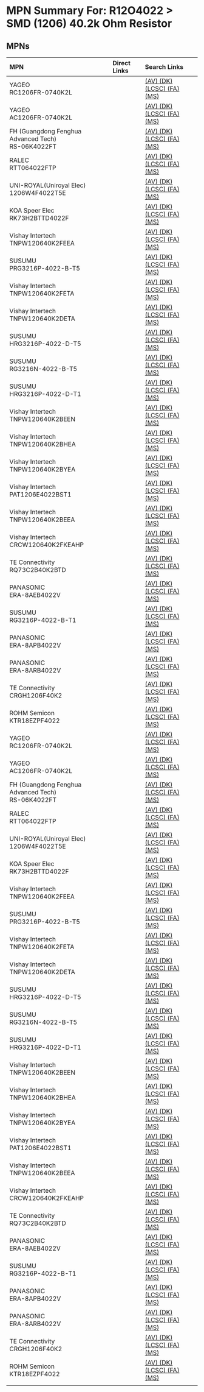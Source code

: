 



# MPN Summary For: R12O4022 > SMD (1206) 40.2k Ohm Resistor

## MPNs
  

|MPN|Direct Links|Search Links|
| :--- | :--- | :--- |
|YAGEO<br>RC1206FR-0740K2L||[(AV) ](https://www.avnet.com/shop/us/search/RC1206FR-0740K2L)[(DK) ](https://www.digikey.co.uk/en/products/result?s=RC1206FR-0740K2L)[(LCSC) ](https://www.lcsc.com/search?q=RC1206FR-0740K2L)[(FA) ](https://uk.farnell.com/search?st=RC1206FR-0740K2L)[(MS) ](https://www.mouser.com/c/?q=RC1206FR-0740K2L)|
|YAGEO<br>AC1206FR-0740K2L||[(AV) ](https://www.avnet.com/shop/us/search/AC1206FR-0740K2L)[(DK) ](https://www.digikey.co.uk/en/products/result?s=AC1206FR-0740K2L)[(LCSC) ](https://www.lcsc.com/search?q=AC1206FR-0740K2L)[(FA) ](https://uk.farnell.com/search?st=AC1206FR-0740K2L)[(MS) ](https://www.mouser.com/c/?q=AC1206FR-0740K2L)|
|FH (Guangdong Fenghua Advanced Tech)<br>RS-06K4022FT||[(AV) ](https://www.avnet.com/shop/us/search/RS-06K4022FT)[(DK) ](https://www.digikey.co.uk/en/products/result?s=RS-06K4022FT)[(LCSC) ](https://www.lcsc.com/search?q=RS-06K4022FT)[(FA) ](https://uk.farnell.com/search?st=RS-06K4022FT)[(MS) ](https://www.mouser.com/c/?q=RS-06K4022FT)|
|RALEC<br>RTT064022FTP||[(AV) ](https://www.avnet.com/shop/us/search/RTT064022FTP)[(DK) ](https://www.digikey.co.uk/en/products/result?s=RTT064022FTP)[(LCSC) ](https://www.lcsc.com/search?q=RTT064022FTP)[(FA) ](https://uk.farnell.com/search?st=RTT064022FTP)[(MS) ](https://www.mouser.com/c/?q=RTT064022FTP)|
|UNI-ROYAL(Uniroyal Elec)<br>1206W4F4022T5E||[(AV) ](https://www.avnet.com/shop/us/search/1206W4F4022T5E)[(DK) ](https://www.digikey.co.uk/en/products/result?s=1206W4F4022T5E)[(LCSC) ](https://www.lcsc.com/search?q=1206W4F4022T5E)[(FA) ](https://uk.farnell.com/search?st=1206W4F4022T5E)[(MS) ](https://www.mouser.com/c/?q=1206W4F4022T5E)|
|KOA Speer Elec<br>RK73H2BTTD4022F||[(AV) ](https://www.avnet.com/shop/us/search/RK73H2BTTD4022F)[(DK) ](https://www.digikey.co.uk/en/products/result?s=RK73H2BTTD4022F)[(LCSC) ](https://www.lcsc.com/search?q=RK73H2BTTD4022F)[(FA) ](https://uk.farnell.com/search?st=RK73H2BTTD4022F)[(MS) ](https://www.mouser.com/c/?q=RK73H2BTTD4022F)|
|Vishay Intertech<br>TNPW120640K2FEEA||[(AV) ](https://www.avnet.com/shop/us/search/TNPW120640K2FEEA)[(DK) ](https://www.digikey.co.uk/en/products/result?s=TNPW120640K2FEEA)[(LCSC) ](https://www.lcsc.com/search?q=TNPW120640K2FEEA)[(FA) ](https://uk.farnell.com/search?st=TNPW120640K2FEEA)[(MS) ](https://www.mouser.com/c/?q=TNPW120640K2FEEA)|
|SUSUMU<br>PRG3216P-4022-B-T5||[(AV) ](https://www.avnet.com/shop/us/search/PRG3216P-4022-B-T5)[(DK) ](https://www.digikey.co.uk/en/products/result?s=PRG3216P-4022-B-T5)[(LCSC) ](https://www.lcsc.com/search?q=PRG3216P-4022-B-T5)[(FA) ](https://uk.farnell.com/search?st=PRG3216P-4022-B-T5)[(MS) ](https://www.mouser.com/c/?q=PRG3216P-4022-B-T5)|
|Vishay Intertech<br>TNPW120640K2FETA||[(AV) ](https://www.avnet.com/shop/us/search/TNPW120640K2FETA)[(DK) ](https://www.digikey.co.uk/en/products/result?s=TNPW120640K2FETA)[(LCSC) ](https://www.lcsc.com/search?q=TNPW120640K2FETA)[(FA) ](https://uk.farnell.com/search?st=TNPW120640K2FETA)[(MS) ](https://www.mouser.com/c/?q=TNPW120640K2FETA)|
|Vishay Intertech<br>TNPW120640K2DETA||[(AV) ](https://www.avnet.com/shop/us/search/TNPW120640K2DETA)[(DK) ](https://www.digikey.co.uk/en/products/result?s=TNPW120640K2DETA)[(LCSC) ](https://www.lcsc.com/search?q=TNPW120640K2DETA)[(FA) ](https://uk.farnell.com/search?st=TNPW120640K2DETA)[(MS) ](https://www.mouser.com/c/?q=TNPW120640K2DETA)|
|SUSUMU<br>HRG3216P-4022-D-T5||[(AV) ](https://www.avnet.com/shop/us/search/HRG3216P-4022-D-T5)[(DK) ](https://www.digikey.co.uk/en/products/result?s=HRG3216P-4022-D-T5)[(LCSC) ](https://www.lcsc.com/search?q=HRG3216P-4022-D-T5)[(FA) ](https://uk.farnell.com/search?st=HRG3216P-4022-D-T5)[(MS) ](https://www.mouser.com/c/?q=HRG3216P-4022-D-T5)|
|SUSUMU<br>RG3216N-4022-B-T5||[(AV) ](https://www.avnet.com/shop/us/search/RG3216N-4022-B-T5)[(DK) ](https://www.digikey.co.uk/en/products/result?s=RG3216N-4022-B-T5)[(LCSC) ](https://www.lcsc.com/search?q=RG3216N-4022-B-T5)[(FA) ](https://uk.farnell.com/search?st=RG3216N-4022-B-T5)[(MS) ](https://www.mouser.com/c/?q=RG3216N-4022-B-T5)|
|SUSUMU<br>HRG3216P-4022-D-T1||[(AV) ](https://www.avnet.com/shop/us/search/HRG3216P-4022-D-T1)[(DK) ](https://www.digikey.co.uk/en/products/result?s=HRG3216P-4022-D-T1)[(LCSC) ](https://www.lcsc.com/search?q=HRG3216P-4022-D-T1)[(FA) ](https://uk.farnell.com/search?st=HRG3216P-4022-D-T1)[(MS) ](https://www.mouser.com/c/?q=HRG3216P-4022-D-T1)|
|Vishay Intertech<br>TNPW120640K2BEEN||[(AV) ](https://www.avnet.com/shop/us/search/TNPW120640K2BEEN)[(DK) ](https://www.digikey.co.uk/en/products/result?s=TNPW120640K2BEEN)[(LCSC) ](https://www.lcsc.com/search?q=TNPW120640K2BEEN)[(FA) ](https://uk.farnell.com/search?st=TNPW120640K2BEEN)[(MS) ](https://www.mouser.com/c/?q=TNPW120640K2BEEN)|
|Vishay Intertech<br>TNPW120640K2BHEA||[(AV) ](https://www.avnet.com/shop/us/search/TNPW120640K2BHEA)[(DK) ](https://www.digikey.co.uk/en/products/result?s=TNPW120640K2BHEA)[(LCSC) ](https://www.lcsc.com/search?q=TNPW120640K2BHEA)[(FA) ](https://uk.farnell.com/search?st=TNPW120640K2BHEA)[(MS) ](https://www.mouser.com/c/?q=TNPW120640K2BHEA)|
|Vishay Intertech<br>TNPW120640K2BYEA||[(AV) ](https://www.avnet.com/shop/us/search/TNPW120640K2BYEA)[(DK) ](https://www.digikey.co.uk/en/products/result?s=TNPW120640K2BYEA)[(LCSC) ](https://www.lcsc.com/search?q=TNPW120640K2BYEA)[(FA) ](https://uk.farnell.com/search?st=TNPW120640K2BYEA)[(MS) ](https://www.mouser.com/c/?q=TNPW120640K2BYEA)|
|Vishay Intertech<br>PAT1206E4022BST1||[(AV) ](https://www.avnet.com/shop/us/search/PAT1206E4022BST1)[(DK) ](https://www.digikey.co.uk/en/products/result?s=PAT1206E4022BST1)[(LCSC) ](https://www.lcsc.com/search?q=PAT1206E4022BST1)[(FA) ](https://uk.farnell.com/search?st=PAT1206E4022BST1)[(MS) ](https://www.mouser.com/c/?q=PAT1206E4022BST1)|
|Vishay Intertech<br>TNPW120640K2BEEA||[(AV) ](https://www.avnet.com/shop/us/search/TNPW120640K2BEEA)[(DK) ](https://www.digikey.co.uk/en/products/result?s=TNPW120640K2BEEA)[(LCSC) ](https://www.lcsc.com/search?q=TNPW120640K2BEEA)[(FA) ](https://uk.farnell.com/search?st=TNPW120640K2BEEA)[(MS) ](https://www.mouser.com/c/?q=TNPW120640K2BEEA)|
|Vishay Intertech<br>CRCW120640K2FKEAHP||[(AV) ](https://www.avnet.com/shop/us/search/CRCW120640K2FKEAHP)[(DK) ](https://www.digikey.co.uk/en/products/result?s=CRCW120640K2FKEAHP)[(LCSC) ](https://www.lcsc.com/search?q=CRCW120640K2FKEAHP)[(FA) ](https://uk.farnell.com/search?st=CRCW120640K2FKEAHP)[(MS) ](https://www.mouser.com/c/?q=CRCW120640K2FKEAHP)|
|TE Connectivity<br>RQ73C2B40K2BTD||[(AV) ](https://www.avnet.com/shop/us/search/RQ73C2B40K2BTD)[(DK) ](https://www.digikey.co.uk/en/products/result?s=RQ73C2B40K2BTD)[(LCSC) ](https://www.lcsc.com/search?q=RQ73C2B40K2BTD)[(FA) ](https://uk.farnell.com/search?st=RQ73C2B40K2BTD)[(MS) ](https://www.mouser.com/c/?q=RQ73C2B40K2BTD)|
|PANASONIC<br>ERA-8AEB4022V||[(AV) ](https://www.avnet.com/shop/us/search/ERA-8AEB4022V)[(DK) ](https://www.digikey.co.uk/en/products/result?s=ERA-8AEB4022V)[(LCSC) ](https://www.lcsc.com/search?q=ERA-8AEB4022V)[(FA) ](https://uk.farnell.com/search?st=ERA-8AEB4022V)[(MS) ](https://www.mouser.com/c/?q=ERA-8AEB4022V)|
|SUSUMU<br>RG3216P-4022-B-T1||[(AV) ](https://www.avnet.com/shop/us/search/RG3216P-4022-B-T1)[(DK) ](https://www.digikey.co.uk/en/products/result?s=RG3216P-4022-B-T1)[(LCSC) ](https://www.lcsc.com/search?q=RG3216P-4022-B-T1)[(FA) ](https://uk.farnell.com/search?st=RG3216P-4022-B-T1)[(MS) ](https://www.mouser.com/c/?q=RG3216P-4022-B-T1)|
|PANASONIC<br>ERA-8APB4022V||[(AV) ](https://www.avnet.com/shop/us/search/ERA-8APB4022V)[(DK) ](https://www.digikey.co.uk/en/products/result?s=ERA-8APB4022V)[(LCSC) ](https://www.lcsc.com/search?q=ERA-8APB4022V)[(FA) ](https://uk.farnell.com/search?st=ERA-8APB4022V)[(MS) ](https://www.mouser.com/c/?q=ERA-8APB4022V)|
|PANASONIC<br>ERA-8ARB4022V||[(AV) ](https://www.avnet.com/shop/us/search/ERA-8ARB4022V)[(DK) ](https://www.digikey.co.uk/en/products/result?s=ERA-8ARB4022V)[(LCSC) ](https://www.lcsc.com/search?q=ERA-8ARB4022V)[(FA) ](https://uk.farnell.com/search?st=ERA-8ARB4022V)[(MS) ](https://www.mouser.com/c/?q=ERA-8ARB4022V)|
|TE Connectivity<br>CRGH1206F40K2||[(AV) ](https://www.avnet.com/shop/us/search/CRGH1206F40K2)[(DK) ](https://www.digikey.co.uk/en/products/result?s=CRGH1206F40K2)[(LCSC) ](https://www.lcsc.com/search?q=CRGH1206F40K2)[(FA) ](https://uk.farnell.com/search?st=CRGH1206F40K2)[(MS) ](https://www.mouser.com/c/?q=CRGH1206F40K2)|
|ROHM Semicon<br>KTR18EZPF4022||[(AV) ](https://www.avnet.com/shop/us/search/KTR18EZPF4022)[(DK) ](https://www.digikey.co.uk/en/products/result?s=KTR18EZPF4022)[(LCSC) ](https://www.lcsc.com/search?q=KTR18EZPF4022)[(FA) ](https://uk.farnell.com/search?st=KTR18EZPF4022)[(MS) ](https://www.mouser.com/c/?q=KTR18EZPF4022)|
|YAGEO<br>RC1206FR-0740K2L||[(AV) ](https://www.avnet.com/shop/us/search/RC1206FR-0740K2L)[(DK) ](https://www.digikey.co.uk/en/products/result?s=RC1206FR-0740K2L)[(LCSC) ](https://www.lcsc.com/search?q=RC1206FR-0740K2L)[(FA) ](https://uk.farnell.com/search?st=RC1206FR-0740K2L)[(MS) ](https://www.mouser.com/c/?q=RC1206FR-0740K2L)|
|YAGEO<br>AC1206FR-0740K2L||[(AV) ](https://www.avnet.com/shop/us/search/AC1206FR-0740K2L)[(DK) ](https://www.digikey.co.uk/en/products/result?s=AC1206FR-0740K2L)[(LCSC) ](https://www.lcsc.com/search?q=AC1206FR-0740K2L)[(FA) ](https://uk.farnell.com/search?st=AC1206FR-0740K2L)[(MS) ](https://www.mouser.com/c/?q=AC1206FR-0740K2L)|
|FH (Guangdong Fenghua Advanced Tech)<br>RS-06K4022FT||[(AV) ](https://www.avnet.com/shop/us/search/RS-06K4022FT)[(DK) ](https://www.digikey.co.uk/en/products/result?s=RS-06K4022FT)[(LCSC) ](https://www.lcsc.com/search?q=RS-06K4022FT)[(FA) ](https://uk.farnell.com/search?st=RS-06K4022FT)[(MS) ](https://www.mouser.com/c/?q=RS-06K4022FT)|
|RALEC<br>RTT064022FTP||[(AV) ](https://www.avnet.com/shop/us/search/RTT064022FTP)[(DK) ](https://www.digikey.co.uk/en/products/result?s=RTT064022FTP)[(LCSC) ](https://www.lcsc.com/search?q=RTT064022FTP)[(FA) ](https://uk.farnell.com/search?st=RTT064022FTP)[(MS) ](https://www.mouser.com/c/?q=RTT064022FTP)|
|UNI-ROYAL(Uniroyal Elec)<br>1206W4F4022T5E||[(AV) ](https://www.avnet.com/shop/us/search/1206W4F4022T5E)[(DK) ](https://www.digikey.co.uk/en/products/result?s=1206W4F4022T5E)[(LCSC) ](https://www.lcsc.com/search?q=1206W4F4022T5E)[(FA) ](https://uk.farnell.com/search?st=1206W4F4022T5E)[(MS) ](https://www.mouser.com/c/?q=1206W4F4022T5E)|
|KOA Speer Elec<br>RK73H2BTTD4022F||[(AV) ](https://www.avnet.com/shop/us/search/RK73H2BTTD4022F)[(DK) ](https://www.digikey.co.uk/en/products/result?s=RK73H2BTTD4022F)[(LCSC) ](https://www.lcsc.com/search?q=RK73H2BTTD4022F)[(FA) ](https://uk.farnell.com/search?st=RK73H2BTTD4022F)[(MS) ](https://www.mouser.com/c/?q=RK73H2BTTD4022F)|
|Vishay Intertech<br>TNPW120640K2FEEA||[(AV) ](https://www.avnet.com/shop/us/search/TNPW120640K2FEEA)[(DK) ](https://www.digikey.co.uk/en/products/result?s=TNPW120640K2FEEA)[(LCSC) ](https://www.lcsc.com/search?q=TNPW120640K2FEEA)[(FA) ](https://uk.farnell.com/search?st=TNPW120640K2FEEA)[(MS) ](https://www.mouser.com/c/?q=TNPW120640K2FEEA)|
|SUSUMU<br>PRG3216P-4022-B-T5||[(AV) ](https://www.avnet.com/shop/us/search/PRG3216P-4022-B-T5)[(DK) ](https://www.digikey.co.uk/en/products/result?s=PRG3216P-4022-B-T5)[(LCSC) ](https://www.lcsc.com/search?q=PRG3216P-4022-B-T5)[(FA) ](https://uk.farnell.com/search?st=PRG3216P-4022-B-T5)[(MS) ](https://www.mouser.com/c/?q=PRG3216P-4022-B-T5)|
|Vishay Intertech<br>TNPW120640K2FETA||[(AV) ](https://www.avnet.com/shop/us/search/TNPW120640K2FETA)[(DK) ](https://www.digikey.co.uk/en/products/result?s=TNPW120640K2FETA)[(LCSC) ](https://www.lcsc.com/search?q=TNPW120640K2FETA)[(FA) ](https://uk.farnell.com/search?st=TNPW120640K2FETA)[(MS) ](https://www.mouser.com/c/?q=TNPW120640K2FETA)|
|Vishay Intertech<br>TNPW120640K2DETA||[(AV) ](https://www.avnet.com/shop/us/search/TNPW120640K2DETA)[(DK) ](https://www.digikey.co.uk/en/products/result?s=TNPW120640K2DETA)[(LCSC) ](https://www.lcsc.com/search?q=TNPW120640K2DETA)[(FA) ](https://uk.farnell.com/search?st=TNPW120640K2DETA)[(MS) ](https://www.mouser.com/c/?q=TNPW120640K2DETA)|
|SUSUMU<br>HRG3216P-4022-D-T5||[(AV) ](https://www.avnet.com/shop/us/search/HRG3216P-4022-D-T5)[(DK) ](https://www.digikey.co.uk/en/products/result?s=HRG3216P-4022-D-T5)[(LCSC) ](https://www.lcsc.com/search?q=HRG3216P-4022-D-T5)[(FA) ](https://uk.farnell.com/search?st=HRG3216P-4022-D-T5)[(MS) ](https://www.mouser.com/c/?q=HRG3216P-4022-D-T5)|
|SUSUMU<br>RG3216N-4022-B-T5||[(AV) ](https://www.avnet.com/shop/us/search/RG3216N-4022-B-T5)[(DK) ](https://www.digikey.co.uk/en/products/result?s=RG3216N-4022-B-T5)[(LCSC) ](https://www.lcsc.com/search?q=RG3216N-4022-B-T5)[(FA) ](https://uk.farnell.com/search?st=RG3216N-4022-B-T5)[(MS) ](https://www.mouser.com/c/?q=RG3216N-4022-B-T5)|
|SUSUMU<br>HRG3216P-4022-D-T1||[(AV) ](https://www.avnet.com/shop/us/search/HRG3216P-4022-D-T1)[(DK) ](https://www.digikey.co.uk/en/products/result?s=HRG3216P-4022-D-T1)[(LCSC) ](https://www.lcsc.com/search?q=HRG3216P-4022-D-T1)[(FA) ](https://uk.farnell.com/search?st=HRG3216P-4022-D-T1)[(MS) ](https://www.mouser.com/c/?q=HRG3216P-4022-D-T1)|
|Vishay Intertech<br>TNPW120640K2BEEN||[(AV) ](https://www.avnet.com/shop/us/search/TNPW120640K2BEEN)[(DK) ](https://www.digikey.co.uk/en/products/result?s=TNPW120640K2BEEN)[(LCSC) ](https://www.lcsc.com/search?q=TNPW120640K2BEEN)[(FA) ](https://uk.farnell.com/search?st=TNPW120640K2BEEN)[(MS) ](https://www.mouser.com/c/?q=TNPW120640K2BEEN)|
|Vishay Intertech<br>TNPW120640K2BHEA||[(AV) ](https://www.avnet.com/shop/us/search/TNPW120640K2BHEA)[(DK) ](https://www.digikey.co.uk/en/products/result?s=TNPW120640K2BHEA)[(LCSC) ](https://www.lcsc.com/search?q=TNPW120640K2BHEA)[(FA) ](https://uk.farnell.com/search?st=TNPW120640K2BHEA)[(MS) ](https://www.mouser.com/c/?q=TNPW120640K2BHEA)|
|Vishay Intertech<br>TNPW120640K2BYEA||[(AV) ](https://www.avnet.com/shop/us/search/TNPW120640K2BYEA)[(DK) ](https://www.digikey.co.uk/en/products/result?s=TNPW120640K2BYEA)[(LCSC) ](https://www.lcsc.com/search?q=TNPW120640K2BYEA)[(FA) ](https://uk.farnell.com/search?st=TNPW120640K2BYEA)[(MS) ](https://www.mouser.com/c/?q=TNPW120640K2BYEA)|
|Vishay Intertech<br>PAT1206E4022BST1||[(AV) ](https://www.avnet.com/shop/us/search/PAT1206E4022BST1)[(DK) ](https://www.digikey.co.uk/en/products/result?s=PAT1206E4022BST1)[(LCSC) ](https://www.lcsc.com/search?q=PAT1206E4022BST1)[(FA) ](https://uk.farnell.com/search?st=PAT1206E4022BST1)[(MS) ](https://www.mouser.com/c/?q=PAT1206E4022BST1)|
|Vishay Intertech<br>TNPW120640K2BEEA||[(AV) ](https://www.avnet.com/shop/us/search/TNPW120640K2BEEA)[(DK) ](https://www.digikey.co.uk/en/products/result?s=TNPW120640K2BEEA)[(LCSC) ](https://www.lcsc.com/search?q=TNPW120640K2BEEA)[(FA) ](https://uk.farnell.com/search?st=TNPW120640K2BEEA)[(MS) ](https://www.mouser.com/c/?q=TNPW120640K2BEEA)|
|Vishay Intertech<br>CRCW120640K2FKEAHP||[(AV) ](https://www.avnet.com/shop/us/search/CRCW120640K2FKEAHP)[(DK) ](https://www.digikey.co.uk/en/products/result?s=CRCW120640K2FKEAHP)[(LCSC) ](https://www.lcsc.com/search?q=CRCW120640K2FKEAHP)[(FA) ](https://uk.farnell.com/search?st=CRCW120640K2FKEAHP)[(MS) ](https://www.mouser.com/c/?q=CRCW120640K2FKEAHP)|
|TE Connectivity<br>RQ73C2B40K2BTD||[(AV) ](https://www.avnet.com/shop/us/search/RQ73C2B40K2BTD)[(DK) ](https://www.digikey.co.uk/en/products/result?s=RQ73C2B40K2BTD)[(LCSC) ](https://www.lcsc.com/search?q=RQ73C2B40K2BTD)[(FA) ](https://uk.farnell.com/search?st=RQ73C2B40K2BTD)[(MS) ](https://www.mouser.com/c/?q=RQ73C2B40K2BTD)|
|PANASONIC<br>ERA-8AEB4022V||[(AV) ](https://www.avnet.com/shop/us/search/ERA-8AEB4022V)[(DK) ](https://www.digikey.co.uk/en/products/result?s=ERA-8AEB4022V)[(LCSC) ](https://www.lcsc.com/search?q=ERA-8AEB4022V)[(FA) ](https://uk.farnell.com/search?st=ERA-8AEB4022V)[(MS) ](https://www.mouser.com/c/?q=ERA-8AEB4022V)|
|SUSUMU<br>RG3216P-4022-B-T1||[(AV) ](https://www.avnet.com/shop/us/search/RG3216P-4022-B-T1)[(DK) ](https://www.digikey.co.uk/en/products/result?s=RG3216P-4022-B-T1)[(LCSC) ](https://www.lcsc.com/search?q=RG3216P-4022-B-T1)[(FA) ](https://uk.farnell.com/search?st=RG3216P-4022-B-T1)[(MS) ](https://www.mouser.com/c/?q=RG3216P-4022-B-T1)|
|PANASONIC<br>ERA-8APB4022V||[(AV) ](https://www.avnet.com/shop/us/search/ERA-8APB4022V)[(DK) ](https://www.digikey.co.uk/en/products/result?s=ERA-8APB4022V)[(LCSC) ](https://www.lcsc.com/search?q=ERA-8APB4022V)[(FA) ](https://uk.farnell.com/search?st=ERA-8APB4022V)[(MS) ](https://www.mouser.com/c/?q=ERA-8APB4022V)|
|PANASONIC<br>ERA-8ARB4022V||[(AV) ](https://www.avnet.com/shop/us/search/ERA-8ARB4022V)[(DK) ](https://www.digikey.co.uk/en/products/result?s=ERA-8ARB4022V)[(LCSC) ](https://www.lcsc.com/search?q=ERA-8ARB4022V)[(FA) ](https://uk.farnell.com/search?st=ERA-8ARB4022V)[(MS) ](https://www.mouser.com/c/?q=ERA-8ARB4022V)|
|TE Connectivity<br>CRGH1206F40K2||[(AV) ](https://www.avnet.com/shop/us/search/CRGH1206F40K2)[(DK) ](https://www.digikey.co.uk/en/products/result?s=CRGH1206F40K2)[(LCSC) ](https://www.lcsc.com/search?q=CRGH1206F40K2)[(FA) ](https://uk.farnell.com/search?st=CRGH1206F40K2)[(MS) ](https://www.mouser.com/c/?q=CRGH1206F40K2)|
|ROHM Semicon<br>KTR18EZPF4022||[(AV) ](https://www.avnet.com/shop/us/search/KTR18EZPF4022)[(DK) ](https://www.digikey.co.uk/en/products/result?s=KTR18EZPF4022)[(LCSC) ](https://www.lcsc.com/search?q=KTR18EZPF4022)[(FA) ](https://uk.farnell.com/search?st=KTR18EZPF4022)[(MS) ](https://www.mouser.com/c/?q=KTR18EZPF4022)|
||||
